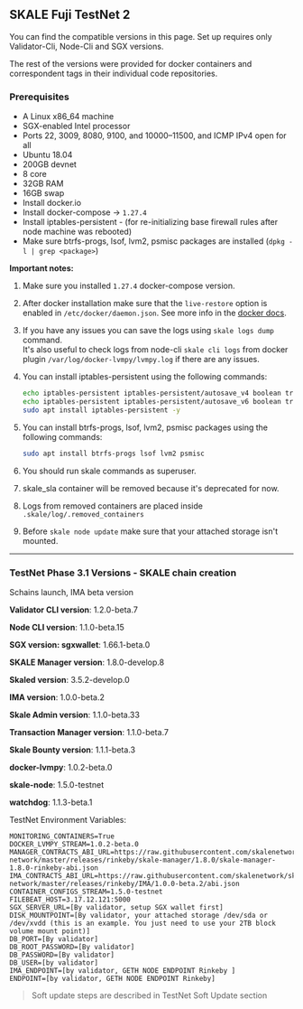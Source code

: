 ## SKALE Fuji TestNet 2

You can find the compatible versions in this page. Set up requires only Validator-Cli, Node-Cli and SGX versions.

The rest of the versions were provided for docker containers and correspondent tags in their individual code repositories.

### **Prerequisites**

-   A Linux x86_64 machine
-   SGX-enabled Intel processor
-   Ports 22, 3009, 8080, 9100, and 10000–11500, and ICMP IPv4 open for all
-   Ubuntu 18.04
-   200GB devnet
-   8 core
-   32GB RAM
-   16GB swap
-   Install docker.io
-   Install docker-compose -> `1.27.4`
-   Install iptables-persistent - (for re-initializing base firewall rules after node machine was rebooted)
-   Make sure btrfs-progs, lsof, lvm2, psmisc packages are installed (`dpkg -l | grep <package>`)

**Important notes:**  

1.  Make sure you installed `1.27.4` docker-compose version. 

2.  After docker installation make sure that the `live-restore` option
    is enabled in `/etc/docker/daemon.json`. See more info in the [docker docs](https://docs.docker.com/config/containers/live-restore/).  

3.  If you have any issues you can save the logs using `skale logs dump` command.  
    It's also useful to check logs from node-cli `skale cli logs` from docker plugin `/var/log/docker-lvmpy/lvmpy.log` if there are any issues.

4.  You can install iptables-persistent using the following commands:
    ``` bash
    echo iptables-persistent iptables-persistent/autosave_v4 boolean true | sudo debconf-set-selections
    echo iptables-persistent iptables-persistent/autosave_v6 boolean true | sudo debconf-set-selections
    sudo apt install iptables-persistent -y
    ```
5.  You can install btrfs-progs, lsof, lvm2, psmisc packages using the following commands:
    ``` bash
    sudo apt install btrfs-progs lsof lvm2 psmisc
    ```
6.  You should run skale commands as superuser.

7.  skale_sla container will be removed because it's deprecated for now.

8.  Logs from removed containers are placed inside `.skale/log/.removed_containers` 

9.  Before `skale node update` make sure that your attached storage isn't mounted.

* * *

### TestNet Phase 3.1 Versions - SKALE chain creation

Schains launch, IMA beta version

**Validator CLI version**: 1.2.0-beta.7

**Node CLI version**: 1.1.0-beta.15

**SGX version: sgxwallet**: 1.66.1-beta.0

**SKALE Manager version**: 1.8.0-develop.8

**Skaled version**: 3.5.2-develop.0

**IMA version**: 1.0.0-beta.2

**Skale Admin version**: 1.1.0-beta.33

**Transaction Manager version**: 1.1.0-beta.7

**Skale Bounty version**: 1.1.1-beta.3

**docker-lvmpy**: 1.0.2-beta.0

**skale-node**: 1.5.0-testnet

**watchdog**: 1.1.3-beta.1

TestNet Environment Variables: 

```shell
MONITORING_CONTAINERS=True
DOCKER_LVMPY_STREAM=1.0.2-beta.0
MANAGER_CONTRACTS_ABI_URL=https://raw.githubusercontent.com/skalenetwork/skale-network/master/releases/rinkeby/skale-manager/1.8.0/skale-manager-1.8.0-rinkeby-abi.json
IMA_CONTRACTS_ABI_URL=https://raw.githubusercontent.com/skalenetwork/skale-network/master/releases/rinkeby/IMA/1.0.0-beta.2/abi.json
CONTAINER_CONFIGS_STREAM=1.5.0-testnet
FILEBEAT_HOST=3.17.12.121:5000
SGX_SERVER_URL=[By validator, setup SGX wallet first]
DISK_MOUNTPOINT=[By validator, your attached storage /dev/sda or /dev/xvdd (this is an example. You just need to use your 2TB block volume mount point)]
DB_PORT=[By validator]
DB_ROOT_PASSWORD=[By validator]
DB_PASSWORD=[By validator]
DB_USER=[by validator]
IMA_ENDPOINT=[by validator, GETH NODE ENDPOINT Rinkeby ]
ENDPOINT=[by validator, GETH NODE ENDPOINT Rinkeby]
```

> Soft update steps are described in TestNet Soft Update section
